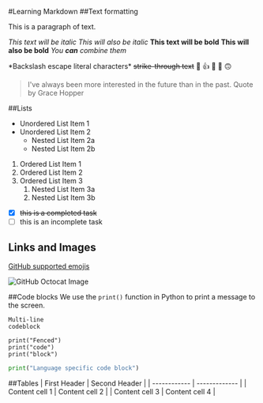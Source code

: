 #Learning Markdown
##Text formatting

This is a paragraph of text. 

*This text will be italic*
_This will also be italic_
**This text will be bold**
__This will also be bold__
*You **can** combine them*

\*Backslash escape literal characters\*
~~strike-through text~~
:cowboy_hat_face: :thumbsup: :tada: :rocket: :upside_down_face:
> I've always been more interested in the future than in the past.
> Quote by Grace Hopper

##Lists
* Unordered List Item 1
* Unordered List Item 2
    * Nested List Item 2a
    * Nested List Item 2b

1. Ordered List Item 1
2. Ordered List Item 2
3. Ordered List Item 3
    1.  Nested List Item 3a
    1.  Nested List Item 3b

- [x] ~~this is a completed task~~
- [ ] this is an incomplete task

## Links and Images
[GitHub supported emojis](http://www.emoji-cheat-sheet.com)

![GitHub Octocat Image](https://github.githubassets.com/images/modules/logos_page/Octocat.png)

##Code blocks
We use the `print()` function in Python to print a message to the screen.

```
Multi-line
codeblock
```

```
print("Fenced")
print("code")
print("block")
```

```Python
print("Language specific code block")
```

##Tables
| First Header | Second Header |
| ------------ | ------------- |
| Content cell 1 | Content cell 2 |
| Content cell 3 | Content cell 4 |